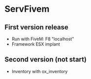 # ServFivem

## First version release
- Run with FiveM: F8 "localhost"
- Framework ESX implant

## Second version (not start)
- Inventory with ox_inventory
